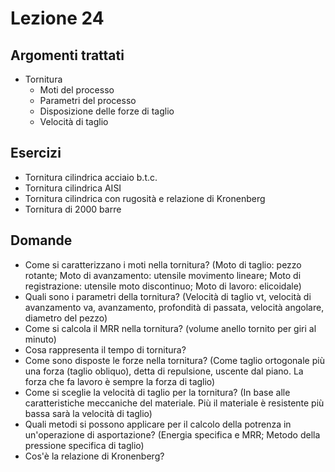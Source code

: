 # Lezione 24
## Argomenti trattati
- Tornitura
	- Moti del processo
	- Parametri del processo
	- Disposizione delle forze di taglio
	- Velocità di taglio

## Esercizi
- Tornitura cilindrica acciaio b.t.c.
- Tornitura cilindrica AISI
- Tornitura cilindrica con rugosità e relazione di Kronenberg
- Tornitura di 2000 barre

## Domande
- Come si caratterizzano i moti nella tornitura? (Moto di taglio: pezzo rotante; Moto di avanzamento: utensile movimento lineare; Moto di registrazione: utensile moto discontinuo; Moto di lavoro: elicoidale)
- Quali sono i parametri della tornitura? (Velocità di taglio vt, velocità di avanzamento va, avanzamento, profondità di passata, velocità angolare, diametro del pezzo)
- Come si calcola il MRR nella tornitura? (volume anello tornito per giri al minuto)
- Cosa rappresenta il tempo di tornitura?
- Come sono disposte le forze nella tornitura? (Come taglio ortogonale più una forza (taglio obliquo), detta di repulsione, uscente dal piano. La forza che fa lavoro è sempre la forza di taglio)
- Come si sceglie la velocità di taglio per la tornitura? (In base alle caratteristiche meccaniche del materiale. Più il materiale è resistente più bassa sarà la velocità di taglio)
- Quali metodi si possono applicare per il calcolo della potrenza in un'operazione di asportazione? (Energia specifica e MRR; Metodo della pressione specifica di taglio)
- Cos'è la relazione di Kronenberg?
